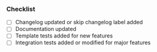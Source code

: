 <!---
Describe your PR here
-->

### Checklist

<!---
Remove items which don't apply to your PR.
-->

- [ ] Changelog updated or skip changelog label added
- [ ] Documentation updated
- [ ] Template tests added for new features
- [ ] Integration tests added or modified for major features
